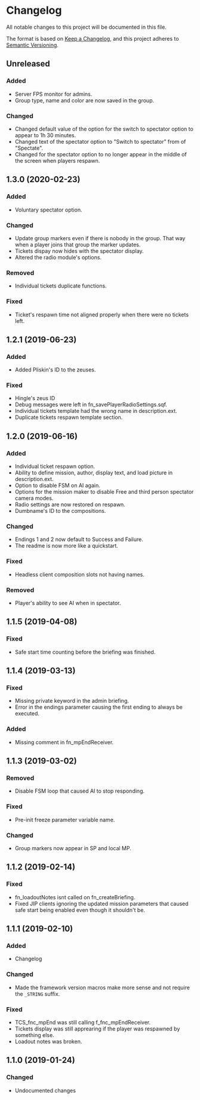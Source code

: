 # Changelog
All notable changes to this project will be documented in this file.

The format is based on [Keep a Changelog](https://keepachangelog.com/en/1.0.0/),
and this project adheres to [Semantic Versioning](https://semver.org/spec/v2.0.0.html).

## Unreleased
### Added
* Server FPS monitor for admins.
* Group type, name and color are now saved in the group.

### Changed
* Changed default value of the option for the switch to spectator option to appear to 1h 30 minutes.
* Changed text of the spectator option to "Switch to spectator" from of "Spectate".
* Changed for the spectator option to no longer appear in the middle of the screen when players respawn.

## 1.3.0 (2020-02-23)
### Added
* Voluntary spectator option.

### Changed
* Update group markers even if there is nobody in the group. That way when a player joins that group the marker updates.
* Tickets dispay now hides with the spectator display.
* Altered the radio module's options.

### Removed
* Individual tickets duplicate functions.

### Fixed
* Ticket's respawn time not aligned properly when there were no tickets left.

## 1.2.1 (2019-06-23)
### Added
* Added Pliskin's ID to the zeuses.

### Fixed
* Hingle's zeus ID
* Debug messages were left in fn_savePlayerRadioSettings.sqf.
* Individual tickets template had the wrong name in description.ext.
* Duplicate tickets respawn template section.

## 1.2.0 (2019-06-16)
### Added
* Individual ticket respawn option.
* Ability to define mission, author, display text, and load picture in description.ext.
* Option to disable FSM on AI again.
* Options for the mission maker to disable Free and third person spectator camera modes.
* Radio settings are now restored on respawn.
* Dumbname's ID to the compositions.

### Changed
* Endings 1 and 2 now default to Success and Failure.
* The readme is now more like a quickstart.

### Fixed
* Headless client composition slots not having names.

### Removed
* Player's ability to see AI when in spectator.

## 1.1.5 (2019-04-08)
### Fixed
* Safe start time counting before the briefing was finished.

## 1.1.4 (2019-03-13)
### Fixed
* Missing private keyword in the admin briefing.
* Error in the endings parameter causing the first ending to always be executed.

### Added
* Missing comment in fn_mpEndReceiver.

## 1.1.3 (2019-03-02)
### Removed
* Disable FSM loop that caused AI to stop responding.

### Fixed
* Pre-init freeze parameter variable name.

### Changed
* Group markers now appear in SP and local MP.

## 1.1.2 (2019-02-14)
### Fixed
* fn_loadoutNotes isnt called on fn_createBriefing.
* Fixed JIP clients ignoring the updated mission parameters that caused safe start being enabled even though it shouldn't be.

## 1.1.1 (2019-02-10)
### Added
* Changelog
### Changed
* Made the framework version macros make more sense and not require the `_STRING` suffix.
### Fixed
* TCS_fnc_mpEnd was still calling f_fnc_mpEndReceiver.
* Tickets display was still apprearing if the player was respawned by something else.
* Loadout notes was broken.


## 1.1.0 (2019-01-24)
### Changed
* Undocumented changes